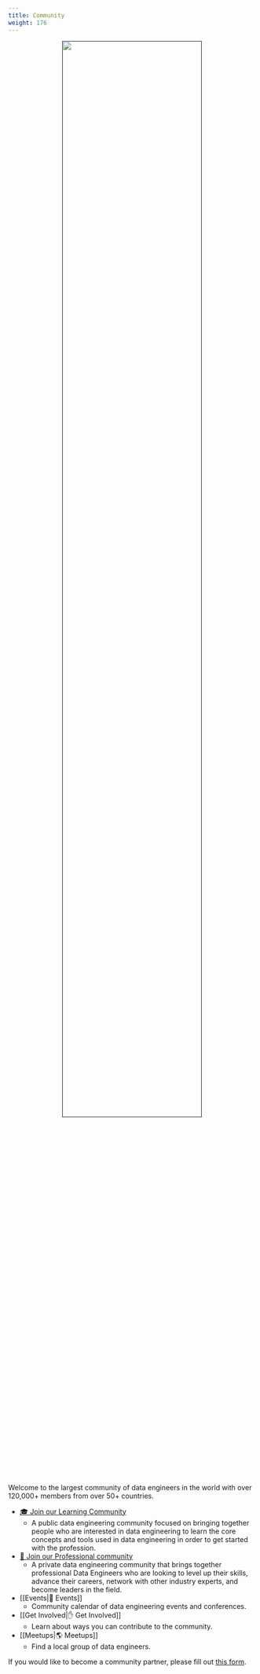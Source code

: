```yaml
---
title: Community
weight: 176
---
```


<center>
<div style="margin:0 auto;">
 <a href="">
      <img src="https://publish-01.obsidian.md/access/e5408ef24c9251b993f742b19645ad44/Assets/wes-lewis-zt6OxRORM2g-unsplash.jpg" width=75%>
 </a>
<div>
</center>

Welcome to the largest community of data engineers in the world with over 120,000+ members from over 50+ countries.

- [🎓 Join our Learning Community](https://www.reddit.com/r/dataengineering/)
	- A public data engineering community focused on bringing together people who are interested in data engineering to learn the core concepts and tools used in data engineering in order to get started with the profession.
- [👔 Join our Professional community](https://community.dataengineering.wiki/)
	- A private data engineering community that brings together professional Data Engineers who are looking to level up their skills, advance their careers, network with other industry experts, and become leaders in the field.
- [[Events|📅 Events]]
	- Community calendar of data engineering events and conferences.
- [[Get Involved|✋ Get Involved]]
	- Learn about ways you can contribute to the community.
- [[Meetups|🌎 Meetups]]
	- Find a local group of data engineers.

If you would like to become a community partner, please fill out [this form](https://tally.so/r/wvrVk4).

